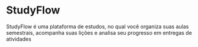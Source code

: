 # StudyFlow
StudyFlow é uma plataforma de estudos, no qual você organiza suas aulas semestrais, acompanha suas lições e analisa seu progresso em entregas de atividades
